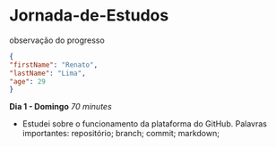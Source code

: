 # Jornada-de-Estudos
observação do progresso

```json
{
"firstName": "Renato",
"lastName": "Lima",
"age": 29
}
```

**Dia 1 - Domingo** *70 minutes*
* Estudei sobre o funcionamento da plataforma do GitHub. Palavras importantes: repositório; branch; commit; markdown;
